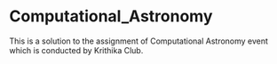 # Computational_Astronomy
This is a solution to the assignment of Computational Astronomy event which is conducted by Krithika Club. 
